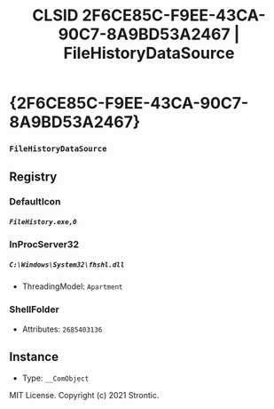 ﻿---
title: "CLSID 2F6CE85C-F9EE-43CA-90C7-8A9BD53A2467 | FileHistoryDataSource"
excerpt: What is COM-Object CLSID 2F6CE85C-F9EE-43CA-90C7-8A9BD53A2467?
---

# {2F6CE85C-F9EE-43CA-90C7-8A9BD53A2467}

### `FileHistoryDataSource`

## Registry


### DefaultIcon

##### `FileHistory.exe,0`

### InProcServer32

##### `C:\Windows\System32\fhshl.dll`
* ThreadingModel: `Apartment`

### ShellFolder

* Attributes: `2685403136`

## Instance

* Type: `__ComObject`

MIT License. Copyright (c) 2021 Strontic.


